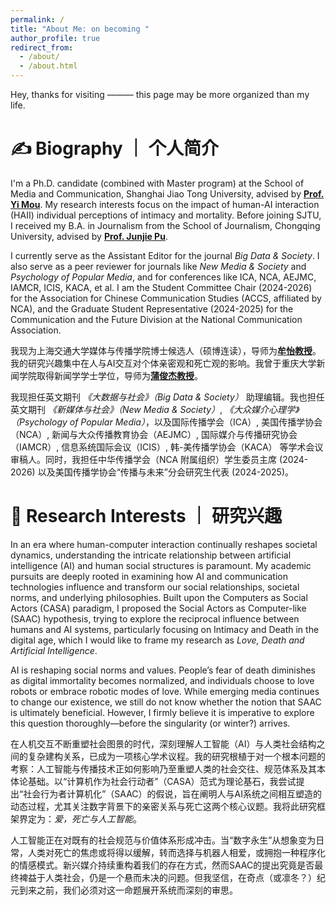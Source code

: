 ```yaml
---
permalink: /
title: "About Me: on becoming "
author_profile: true
redirect_from: 
  - /about/
  - /about.html
---
```


<style>
    /* 为本页面的正文段落设置两端对齐 */
    .page__content p {
        text-align: justify;
    }
    

    /* 自定义正文中的超链接样式 */
    .page__content a {
      color: #000000; 
      text-decoration: none; /* 移除默认的下划线 */
      transition: all 0.2s ease-in-out; /* 让颜色变化更平滑 */
    }

    /* 鼠标悬浮在链接上时的样式 */
    .page__content a:hover {
      color: #002FA7; /* 鼠标悬浮时变为克莱因蓝 */
      text-decoration: none; /* 移除默认的下划线 */
    }
</style>

Hey, thanks for visiting ——— this page may be more organized than my life.

✍️ Biography ｜ 个人简介
======
I'm a Ph.D. candidate (combined with Master program) at the School of Media and Communication, Shanghai Jiao Tong University, advised by [**Prof. Yi Mou**](https://cfmhmc.github.io/yimou.github.io/). My research interests focus on the impact of human-AI interaction (HAII) individual perceptions of intimacy and mortality. Before joining SJTU, I received my B.A. in Journalism from the School of Journalism, Chongqing University, advised by [**Prof. Junjie Pu**](https://sj.cqu.edu.cn/info/1138/5612.htm).

I currently serve as the Assistant Editor for the journal *Big Data & Society*. I also serve as a peer reviewer for journals like *New Media & Society* and *Psychology of Popular Media*, and for conferences like ICA, NCA, AEJMC, IAMCR, ICIS, KACA, et al. I am the Student Committee Chair (2024-2026) for the Association for Chinese Communication Studies (ACCS, affiliated by NCA), and the Graduate Student Representative (2024-2025) for the Communication and the Future Division at the National Communication Association.

我现为上海交通大学媒体与传播学院博士候选人（硕博连读），导师为[**牟怡教授**](https://cfmhmc.github.io/yimou.github.io/)。我的研究兴趣集中在人与AI交互对个体亲密观和死亡观的影响。我曾于重庆大学新闻学院取得新闻学学士学位，导师为[**蒲俊杰教授**](https://sj.cqu.edu.cn/info/1138/5612.htm)。

我现担任英文期刊 *《大数据与社会》（Big Data & Society）* 助理编辑。我也担任英文期刊 *《新媒体与社会》（New Media & Society）*, *《大众媒介心理学》（Psychology of Popular Media）*，以及国际传播学会（ICA）, 美国传播学协会（NCA）, 新闻与大众传播教育协会（AEJMC）, 国际媒介与传播研究协会（IAMCR）, 信息系统国际会议（ICIS）, 韩-美传播学协会（KACA） 等学术会议审稿人。同时，我担任中华传播学会（NCA 附属组织）学生委员主席 (2024-2026) 以及美国传播学协会“传播与未来”分会研究生代表 (2024-2025)。



🔬 Research Interests ｜ 研究兴趣
======
In an era where human-computer interaction continually reshapes societal dynamics, understanding the intricate relationship between artificial intelligence (AI) and human social structures is paramount. My academic pursuits are deeply rooted in examining how AI and communication technologies influence and transform our social relationships, societal norms, and underlying philosophies. Built upon the Computers as Social Actors (CASA) paradigm, I proposed the Social Actors as Computer-like (SAAC) hypothesis, trying to explore the reciprocal influence between humans and AI systems, particularly focusing on Intimacy and Death in the digital age, which I would like to frame my research as *Love, Death and Artificial Intelligence*.

AI is reshaping social norms and values. People’s fear of death diminishes as digital immortality becomes normalized, and individuals choose to love robots or embrace robotic modes of love. While emerging media continues to change our existence, we still do not know whether the notion that SAAC is ultimately beneficial. However, I firmly believe it is imperative to explore this question thoroughly—before the singularity (or winter?) arrives.

在人机交互不断重塑社会图景的时代，深刻理解人工智能（AI）与人类社会结构之间的复杂建构关系，已成为一项核心学术议程。我的研究根植于对一个根本问题的考察：人工智能与传播技术正如何影响乃至重塑人类的社会交往、规范体系及其本体论基础。以“计算机作为社会行动者”（CASA）范式为理论基石，我尝试提出“社会行为者计算机化”（SAAC）的假说，旨在阐明人与AI系统之间相互塑造的动态过程，尤其关注数字背景下的亲密关系与死亡这两个核心议题。我将此研究框架界定为：*爱，死亡与人工智能*。

人工智能正在对既有的社会规范与价值体系形成冲击。当“数字永生”从想象变为日常，人类对死亡的焦虑或将得以缓解，转而选择与机器人相爱，或拥抱一种程序化的情感模式。新兴媒介持续重构着我们的存在方式，然而SAAC的提出究竟是否最终裨益于人类社会，仍是一个悬而未决的问题。但我坚信，在奇点（或凛冬？）纪元到来之前，我们必须对这一命题展开系统而深刻的审思。
